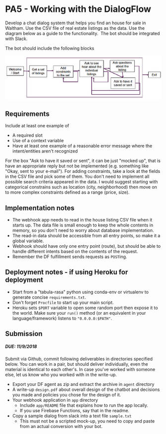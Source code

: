 # PA5 - Working with the DialogFlow

Develop a chat dialog system that helps you find an house for sale in Waltham. Use the CSV file of real estate listings as the data. Use the diagram below as a guide to the functionality.  The bot should be integrated with Slack.

The bot should include the following blocks

<img src="dialogflow.png">

## Requirements 
Include at least one example of

* A required slot
* Use of a context variable 
* Have at least one example of a reasonable error message where the intent/entities aren't recognized

For the box "Ask to have it saved or sent", it can be just "mocked up", that is have an appropriate reply but not be implemented (e.g. something like "Okay, sent to your e-mail"). For adding constraints, take a look at the fields in the CSV file and pick some of them. You don't need to implement all possible search criteria appeared in the data. I would suggest starting with categorical constrains such as location (city, neighborhood) then move on to more complex constraints defined as a range (price, size). 

## Implementation notes
* The webhook app needs to read in the house listing CSV file when it starts up. The data file is small enough to keep the whole contents in memory, so you don't need to worry about database implementation. 
* The read-in data should be accessible from all entry points, so make it a global variable.
* Webhook should have only one entry point (route), but should be able to handle different intents based on the contents of the request. 
* Remember the DF fulfillment sends requests as `POST`ing. 

## Deployment notes - if using Heroku for deployment
* Start from a "tabula-rasa" python using conda-env or virtualenv to generate concise `requirements.txt`.
* Don't forget `Procfile` to start up your main script. 
* Heroku sets `$PORT` variable to open some random port then expose it to the world. Make sure your `run()` method (or an equivalent in your language/framework) listens to `"0.0.0.0:$PATH"`. 

## Submission

##### DUE: 11/9/2018 

Submit via Github, commit following deliverables in directories specified below. 
You can work in a pair, but should deliver individually, even the material is identical to each other's. In case you've worked with someone else, let us know who you worked with in the write-up. 
* Export your DF agent as zip and extract the archive in `agent` directory
* A write-up `design.pdf` about overall design of the chatbot and decisions you made and policies you chose for the design of it. 
* Your webhook application in `app` directory
    * Include `app/README` file that explains how to run the app locally.
    * If you use Firebase Functions, say that in the readme. 
* Copy a sample dialog from slack into a text file `sample.txt`
    * This must not be a scripted mock-up, you need to copy and paste from an actual conversion with your bot. 

